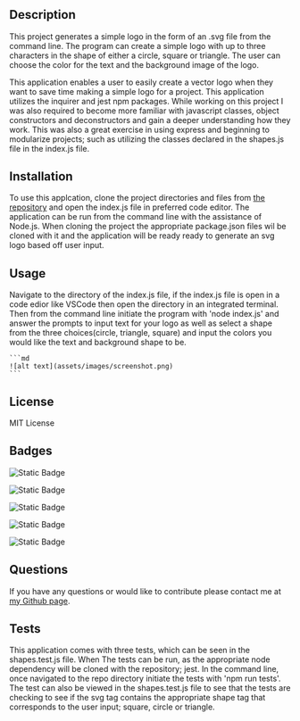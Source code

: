# <Your-Project-Title>

## Description

This project generates a simple logo in the form of an .svg file from the command line. The program can create a simple logo with up to three characters in the shape of either a circle, square or triangle. The user can choose the color for the text and the background image of the logo.

This application enables a user to easily create a vector logo when they want to save time making a simple logo for a project. This application utilizes the inquirer and jest npm packages. While working on this project I was also required to become more familiar with javascript classes, object constructors and deconstructors and gain a deeper understanding how they work. This was also a great exercise in using express and beginning to modularize projects; such as utilizing the classes declared in the shapes.js file in the index.js file.

## Installation

To use this applcation, clone the project directories and files from [the repository](https://github.com/sillytsundere/logo-maker) and open the index.js file in preferred code editor. The application can be run from the command line with the assistance of Node.js. When cloning the project the appropriate package.json files wil be cloned with it and the application will be ready ready to generate an svg logo based off user input.

## Usage

Navigate to the directory of the index.js file, if the index.js file is open in a code edior like VSCode then open the directory in an integrated terminal. Then from the command line initiate the program with 'node index.js' and answer the prompts to input text for your logo as well as select a shape from the three choices(circle, triangle, square) and input the colors you would like the text and background shape to be.

    ```md
    ![alt text](assets/images/screenshot.png)
    ```

## License

MIT License

## Badges

![Static Badge](https://img.shields.io/badge/JavaScript-323330?style=for-the-badge&logo=javascript&logoColor=F7DF1E)

![Static Badge](https://img.shields.io/badge/Node.js-43853D?style=for-the-badge&logo=node.js&logoColor=white)

![Static Badge](https://img.shields.io/badge/Express.js-404D59?style=for-the-badge)

![Static Badge](https://img.shields.io/badge/Jest-323330?style=for-the-badge&logo=Jest&logoColor=white)

![Static Badge](https://img.shields.io/badge/Markdown-000000?style=for-the-badge&logo=markdown&logoColor=white)

## Questions

If you have any questions or would like to contribute please contact me at [my Github page](https://github.com/sillytsundere).

## Tests

This application comes with three tests, which can be seen in the shapes.test.js file. When The tests can be run, as the appropriate node dependency will be cloned with the repository; jest. In the command line, once navigated to the repo directory initiate the tests with 'npm run tests'. The test can also be viewed in the shapes.test.js file to see that the tests are checking to see if the svg tag contains the appropriate shape tag that corresponds to the user input; square, circle or triangle.
